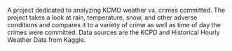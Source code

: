 A project dedicated to analyzing KCMO weather vs. crimes committed.  The project takes a look at rain, temperature, snow, and other adverse conditions and compares it to a variety of crime as well as time of day the crimes were committed.  Data sources are the KCPD and Historical Hourly Weather Data from Kaggle.